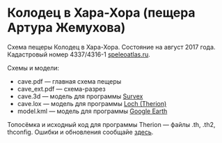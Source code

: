 # Колодец в Хара-Хора (пещера Артура Жемухова)

Схема пещеры Колодец в Хара-Хора. Состояние на август 2017 года. Кадастровый номер 4337/4316-1 [speleoatlas.ru](https://speleoatlas.ru/caves/kolodets-v-khara-khora-18177/).

Схемы и модели:

* cave.pdf — главная схема пещеры
* cave_ext.pdf — схема-разрез
* cave.3d — модель для программы [Survex](https://survex.com/)
* cave.lox — модель для программы [Loch (Therion)](https://therion.speleo.sk/index.php)
* model.kml — модель для программы [Google Earth](https://www.google.co.uk/intl/en_uk/earth/)

Топосёмка и исходный код для программы Therion — файлы .th, .th2, thconfig. Ошибки и обновления сообщайе [здесь](https://github.com/kbr-speleo/Hara_hora/issues).

